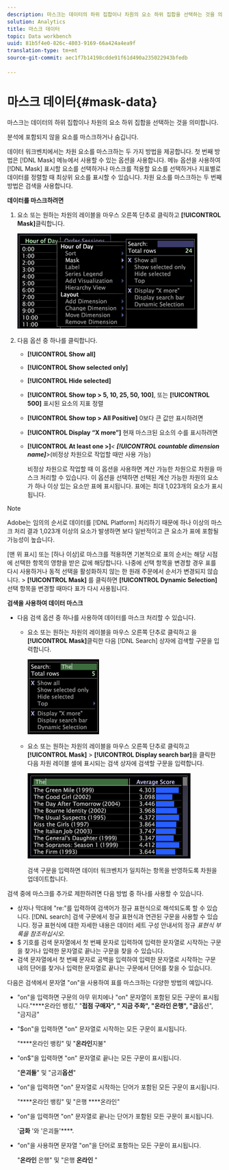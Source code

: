 ```yaml
---
description: 마스크는 데이터의 하위 집합이나 차원의 요소 하위 집합을 선택하는 것을 의미합니다.
solution: Analytics
title: 마스크 데이터
topic: Data workbench
uuid: 81b5f4e0-826c-4803-9169-66a424a4ea9f
translation-type: tm+mt
source-git-commit: aec1f7b14198cdde91f61d490a235022943bfedb

---
```



# 마스크 데이터{#mask-data}

마스크는 데이터의 하위 집합이나 차원의 요소 하위 집합을 선택하는 것을 의미합니다.

분석에 포함되지 않을 요소를 마스크하거나 숨깁니다.

데이터 워크벤치에서는 차원 요소를 마스크하는 두 가지 방법을 제공합니다. 첫 번째 방법은 [!DNL Mask] 메뉴에서 사용할 수 있는 옵션을 사용합니다. 메뉴 옵션을 사용하여 [!DNL Mask] 표시할 요소를 선택하거나 마스크를 적용할 요소를 선택하거나 지표별로 데이터를 정렬할 때 최상위 요소를 표시할 수 있습니다. 차원 요소를 마스크하는 두 번째 방법은 검색을 사용합니다.

**데이터를 마스크하려면**

1. 요소 또는 원하는 차원의 레이블을 마우스 오른쪽 단추로 클릭하고 **[!UICONTROL Mask]**&#x200B;클릭합니다.

   ![](assets/mnu_Table_Mask.png)

1. 다음 옵션 중 하나를 클릭합니다.

   * **[!UICONTROL Show all]**
   * **[!UICONTROL Show selected only]**
   * **[!UICONTROL Hide selected]**
   * **[!UICONTROL Show top > 5, 10, 25, 50, 100]**, 또는 **[!UICONTROL 500]** 표시된 요소의 지표 정렬
   * **[!UICONTROL Show top > All Positive]** 0보다 큰 값만 표시하려면
   * **[!UICONTROL Display “X more”]** 현재 마스크된 요소의 수를 표시하려면
   * **[!UICONTROL At least one >]***&lt; **[!UICONTROL countable dimension name]**>*(비정상 차원으로 작업할 때만 사용 가능)

      비정상 차원으로 작업할 때 이 옵션을 사용하면 계산 가능한 차원으로 차원을 마스크 처리할 수 있습니다. 이 옵션을 선택하면 선택된 계산 가능한 차원의 요소가 하나 이상 있는 요소만 표에 표시됩니다. 표에는 최대 1,023개의 요소가 표시됩니다.

>[!NOTE]
>
>Adobe는 임의의 순서로 데이터를 [!DNL Platform] 처리하기 때문에 하나 이상의 마스크 처리 결과 1,023개 이상의 요소가 발생하면 보다 일반적이고 큰 요소가 표에 포함될 가능성이 높습니다.

[맨 위 표시] 또는 [하나 이상]로 마스크를 적용하면 기본적으로 표의 순서는 해당 시점에 선택한 항목의 영향을 받은 값에 해당합니다. 나중에 선택 항목을 변경할 경우 표를 다시 사용하거나 동적 선택을 활성화하지 않는 한 원래 주문에서 순서가 변경되지 않습니다. > **[!UICONTROL Mask]** 를 클릭하면 **[!UICONTROL Dynamic Selection]**&#x200B;선택 항목을 변경할 때마다 표가 다시 사용됩니다.

**검색을 사용하여 데이터 마스크**

* 다음 검색 옵션 중 하나를 사용하여 데이터를 마스크 처리할 수 있습니다.

   * 요소 또는 원하는 차원의 레이블을 마우스 오른쪽 단추로 클릭하고 을 **[!UICONTROL Mask]**&#x200B;클릭한 다음 [!DNL Search] 상자에 검색할 구문을 입력합니다.

      ![](assets/mnu_Table_MaskSearch.png)

   * 요소 또는 원하는 차원의 레이블을 마우스 오른쪽 단추로 클릭하고 **[!UICONTROL Mask]** > **[!UICONTROL Display search bar]**&#x200B;을 클릭한 다음 차원 레이블 셀에 표시되는 검색 상자에 검색할 구문을 입력합니다.

      ![](assets/vis_Table_Mask_searchBar.png)

      검색 구문을 입력하면 데이터 워크벤치가 일치하는 항목을 반영하도록 차원을 업데이트합니다.

검색 중에 마스크를 추가로 제한하려면 다음 방법 중 하나를 사용할 수 있습니다.

* 상자나 막대에 &quot;re:&quot;를 입력하여 검색어가 정규 표현식으로 해석되도록 할 수 있습니다. [!DNL search] 검색 구문에서 정규 표현식과 연관된 구문을 사용할 수 있습니다. 정규 표현식에 대한 자세한 내용은 데이터 세트 구성 안내서의 정규 *표현식 부록을 참조하십시오*.
* $ 기호를 검색 문자열에서 첫 번째 문자로 입력하여 입력한 문자열로 시작하는 구문을 찾거나 입력한 문자열로 끝나는 구문을 찾을 수 있습니다.
* 검색 문자열에서 첫 번째 문자로 공백을 입력하여 입력한 문자열로 시작하는 구문 내의 단어를 찾거나 입력한 문자열로 끝나는 구문에서 단어를 찾을 수 있습니다.

다음은 검색에서 문자열 &quot;on&quot;을 사용하여 표를 마스크하는 다양한 방법의 예입니다.

* &quot;on&quot;을 입력하면 구문의 아무 위치에나 &quot;on&quot; 문자열이 포함된 모든 구문이 표시됩니다.&quot;****&#x200B;온라인 뱅킹,&quot; &quot;******접점 구매자&quot;, &quot;** 지금 ****&#x200B;주화&quot;, &quot;****&#x200B;온라인 은행&#x200B;**&quot;, &quot;금**&#x200B;옵션&quot;, &quot;금지금&quot;
* &quot;$on&quot;을 입력하면 &quot;on&quot; 문자열로 시작하는 모든 구문이 표시됩니다.

   &quot;****&#x200B;온라인 뱅킹&quot; 및 &quot;**온라인**&#x200B;지불&quot;

* &quot;on$&quot;을 입력하면 &quot;on&quot; 문자열로 끝나는 모든 구문이 표시됩니다.

   &quot;**은괴들**&quot; 및 &quot;금괴&#x200B;**옵션**&quot;

* &quot;on&quot;을 입력하면 &quot;on&quot; 문자열로 시작하는 단어가 포함된 모든 구문이 표시됩니다.

   &quot;****&#x200B;온라인 뱅킹&quot; 및 &quot;은행 ****&#x200B;온라인&quot;

* &quot;on&quot;을 입력하면 &quot;on&quot; 문자열로 끝나는 단어가 포함된 모든 구문이 표시됩니다.

   &#39;**금화** &#39;와 &#39;은괴들&#39;****.

* &quot;on&quot;을 사용하면 문자열 &quot;on&quot;을 단어로 포함하는 모든 구문이 표시됩니다.

   &quot;**온라인** 은행&quot; 및 &quot;은행 **온라인** &quot;

